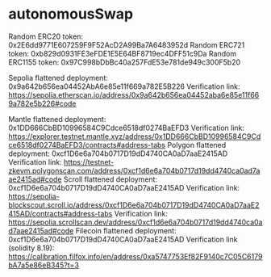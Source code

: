# autonomousSwap

Random ERC20 token: 0x2E6dd9771E607259F9F52AcD2A99Ba7A6483952d
Random ERC721 token: 0xb829d0931FE3eFDE1E5E64BF8719ec4DFF51c9Da
Random ERC1155 token: 0x97C998bDbBc40a257FdE53e781de949c300F5b20

Sepolia flattened deployment: 0x9a642b656ea04452AbA6e85e11f669a782E5B226
  Verification link: https://sepolia.etherscan.io/address/0x9a642b656ea04452aba6e85e11f669a782e5b226#code
<!-- Mantle deployment: 0x89E93e36A9ac7059a7138F7b3cac85F3Ebc8725f -->
Mantle flattened deployment: 0x1DD666CbBD10996584C9Cdce6518df0274BaEFD3
  Verification link: https://explorer.testnet.mantle.xyz/address/0x1DD666CbBD10996584C9Cdce6518df0274BaEFD3/contracts#address-tabs
Polygon flattened deployment: 0xcf1D6e6a704b0717D19dD4740CA0aD7aaE2415AD
  Verification link: https://testnet-zkevm.polygonscan.com/address/0xcf1d6e6a704b0717d19dd4740ca0ad7aae2415ad#code
Scroll flattened deployment: 0xcf1D6e6a704b0717D19dD4740CA0aD7aaE2415AD
  Verification link: https://sepolia-blockscout.scroll.io/address/0xcf1D6e6a704b0717D19dD4740CA0aD7aaE2415AD/contracts#address-tabs
  Verification link: https://sepolia.scrollscan.dev/address/0xcf1d6e6a704b0717d19dd4740ca0ad7aae2415ad#code
Filecoin flattened deployment: 0xcf1D6e6a704b0717D19dD4740CA0aD7aaE2415AD
  Verification link (solidity 8.19): https://calibration.filfox.info/en/address/0xa5747753Ef82F9140c7C05C6179bA7a5e86eB345?t=3

<!-- npx hardhat verify --contract contracts/AutonomousSwap_flattened.sol:AutonomousSwap --network scrollSepolia 0xcf1D6e6a704b0717D19dD4740CA0aD7aaE2415AD -->